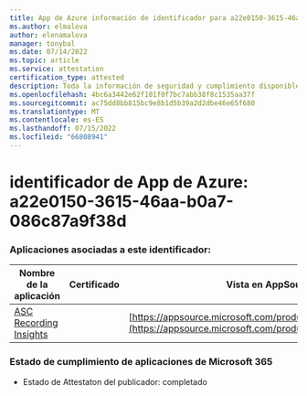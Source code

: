 ```yaml
---
title: App de Azure información de identificador para a22e0150-3615-46aa-b0a7-086c87a9f38d
ms.author: elmalova
author: elenamalova
manager: tonybal
ms.date: 07/14/2022
ms.topic: article
ms.service: attestation
certification_type: attested
description: Toda la información de seguridad y cumplimiento disponible para a22e0150-3615-46aa-b0a7-086c87a9f38d.
ms.openlocfilehash: 4bc6a3442e62f101f0f7bc7abb38f8c1535aa37f
ms.sourcegitcommit: ac75dd8bb815bc9e8b1d5b39a2d2dbe46e65f680
ms.translationtype: MT
ms.contentlocale: es-ES
ms.lasthandoff: 07/15/2022
ms.locfileid: "66808941"
---
```

# <a name="azure-app-id-a22e0150-3615-46aa-b0a7-086c87a9f38d"></a>identificador de App de Azure: a22e0150-3615-46aa-b0a7-086c87a9f38d


### <a name="apps-associated-with-this-id"></a>Aplicaciones asociadas a este identificador:
| **Nombre de la aplicación** | **Certificado** | **Vista en AppSource** |
|--------------|---------------|-----------------------|
| [ASC Recording Insights](../forward/WA200000708.md) |  | [https://appsource.microsoft.com/product/office/WA200000708](https://appsource.microsoft.com/product/office/WA200000708) |

### <a name="microsoft-365-app-compliance-status"></a>Estado de cumplimiento de aplicaciones de Microsoft 365
- Estado de Attestaton del publicador: completado
